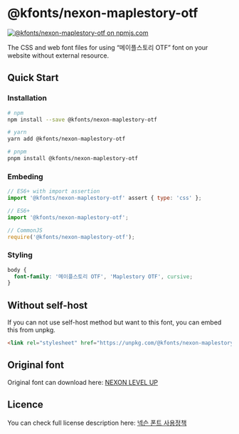 # @kfonts/nexon-maplestory-otf

[![@kfonts/nexon-maplestory-otf on npmjs.com](https://img.shields.io/npm/v/%40kfonts%2Fnexon-maplestory-otf)](https://www.npmjs.com/package/@kfonts/nexon-maplestory-otf)

The CSS and web font files for using &OpenCurlyDoubleQuote;메이플스토리 OTF&CloseCurlyDoubleQuote; font on your website without external resource.

## Quick Start

### Installation

```sh
# npm
npm install --save @kfonts/nexon-maplestory-otf

# yarn
yarn add @kfonts/nexon-maplestory-otf

# pnpm
pnpm install @kfonts/nexon-maplestory-otf
```

### Embeding

```js
// ES6+ with import assertion
import '@kfonts/nexon-maplestory-otf' assert { type: 'css' };

// ES6+
import '@kfonts/nexon-maplestory-otf';

// CommonJS
require('@kfonts/nexon-maplestory-otf');
```

### Styling

```css
body {
  font-family: '메이플스토리 OTF', 'Maplestory OTF', cursive;
}
```

## Without self-host

If you can not use self-host method but want to this font, you can embed this from unpkg.

```html
<link rel="stylesheet" href="https://unpkg.com/@kfonts/nexon-maplestory-otf/index.css" />
```

## Original font

Original font can download here: [NEXON LEVEL UP](https://levelup.nexon.com/index.html)

## Licence

You can check full license description here: [넥슨 폰트 사용정책](https://levelup.nexon.com/index.html#policy)
